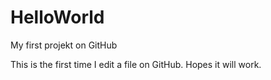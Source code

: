 # HelloWorld
My first projekt on GitHub

This is the first time I edit a file on GitHub. Hopes it will work.
